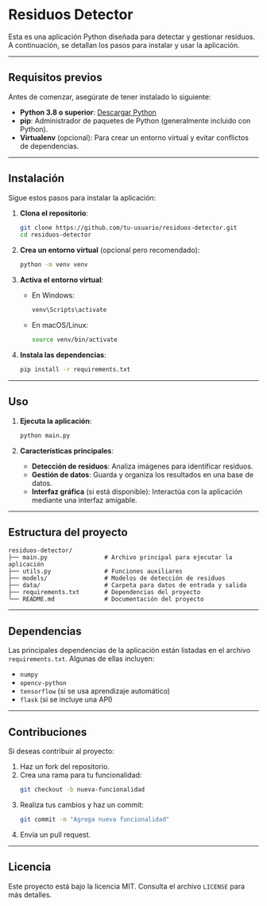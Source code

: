 # Residuos Detector

Esta es una aplicación Python diseñada para detectar y gestionar residuos. A continuación, se detallan los pasos para instalar y usar la aplicación.

---

## **Requisitos previos**

Antes de comenzar, asegúrate de tener instalado lo siguiente:

- **Python 3.8 o superior**: [Descargar Python](https://www.python.org/downloads/)
- **pip**: Administrador de paquetes de Python (generalmente incluido con Python).
- **Virtualenv** (opcional): Para crear un entorno virtual y evitar conflictos de dependencias.

---

## **Instalación**

Sigue estos pasos para instalar la aplicación:

1. **Clona el repositorio**:
   ```bash
   git clone https://github.com/tu-usuario/residuos-detector.git
   cd residuos-detector
   ```

2. **Crea un entorno virtual** (opcional pero recomendado):
   ```bash
   python -m venv venv
   ```

3. **Activa el entorno virtual**:
   - En Windows:
     ```bash
     venv\Scripts\activate
     ```
   - En macOS/Linux:
     ```bash
     source venv/bin/activate
     ```

4. **Instala las dependencias**:
   ```bash
   pip install -r requirements.txt
   ```

---

## **Uso**

1. **Ejecuta la aplicación**:
   ```bash
   python main.py
   ```

2. **Características principales**:
   - **Detección de residuos**: Analiza imágenes para identificar residuos.
   - **Gestión de datos**: Guarda y organiza los resultados en una base de datos.
   - **Interfaz gráfica** (si está disponible): Interactúa con la aplicación mediante una interfaz amigable.

---

## **Estructura del proyecto**

```
residuos-detector/
├── main.py                # Archivo principal para ejecutar la aplicación
├── utils.py               # Funciones auxiliares
├── models/                # Modelos de detección de residuos
├── data/                  # Carpeta para datos de entrada y salida
├── requirements.txt       # Dependencias del proyecto
└── README.md              # Documentación del proyecto
```

---

## **Dependencias**

Las principales dependencias de la aplicación están listadas en el archivo `requirements.txt`. Algunas de ellas incluyen:

- `numpy`
- `opencv-python`
- `tensorflow` (si se usa aprendizaje automático)
- `flask` (si se incluye una API)

---

## **Contribuciones**

Si deseas contribuir al proyecto:

1. Haz un fork del repositorio.
2. Crea una rama para tu funcionalidad:
   ```bash
   git checkout -b nueva-funcionalidad
   ```
3. Realiza tus cambios y haz un commit:
   ```bash
   git commit -m "Agrega nueva funcionalidad"
   ```
4. Envía un pull request.

---

## **Licencia**

Este proyecto está bajo la licencia MIT. Consulta el archivo `LICENSE` para más detalles.